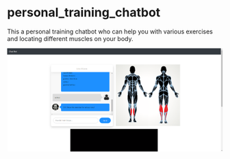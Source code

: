 # personal_training_chatbot

This a personal training chatbot who can help you with various exercises and locating different muscles on your body.

![screenshot_1](https://github.com/DataNoob0723/personal_training_chatbot/raw/master/screenshots/screenshot_1.png)
